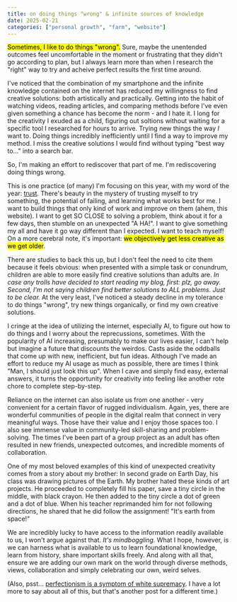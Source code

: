 ```yaml
---
title: on doing things "wrong" & infinite sources of knowledge
date: 2025-02-21
categories: ["personal growth", "farm", "website"]
---
```


<mark>Sometimes, I like to do things "wrong".</mark> Sure, maybe the unentended outcomes feel uncomfortable in the moment or frustrating that they didn't go according to plan, but I always learn more than when I research the "right" way to try and acheive perfect results the first time around.

I've noticed that the combination of my smartphone and the infinite knowledge contained on the internet has reduced my willingness to find creative solutions: both artistically and practically. Getting into the habit of watching videos, reading articles, and comparing methods before I've even given something a chance has become the norm - and I hate it. I long for the creativity I exuded as a child, figuring out soltions without waiting for a specific tool I researched for hours to arrive. Trying new things the way *I* want to. Doing things incredibly inefficiently until I find a way to improve my method. I miss the creative solutions I would find without typing "best way to..." into a search bar.

So, I'm making an effort to rediscover that part of me. I'm rediscovering doing things wrong.

This is one practice (of many) I'm focusing on this year, with my word of the year: [trust](../2024-review/). There's beauty in the mystery of trusting myself to try something, the potential of failing, and learning what works best for me. I want to build things that only kind of work and improve on them (ahem, this website). I want to get SO CLOSE to solving a problem, think about it for a few days, then stumble on an unexpected "A HA!". I want to give something my all and have it go way different than I expected. I want to teach myself! On a more cerebral note, it's important: <mark>we objectively get less creative as we get older</mark>.

There are studies to back this up, but I don't feel the need to cite them because it feels obvious: when presented with a simple task or conundrum, children are able to more easily find creative solutions than adults are. *In case any trolls have decided to start reading my blog, first: plz, go away. Second, I'm not saying children find better solutions to ALL problems. Just to be clear.* At the very least, I've noticed a steady decline in my tolerance to do things "wrong", try new things organically, or find my own creative solutions.

I cringe at the idea of utilizing the internet, especially AI, to figure out how to do things and I worry about the reprecussions, sometimes. With the popularity of AI increasing, presumably to make our lives easier, I can't help but imagine a future that discounts the weirdos. Casts aside the oddballs that come up with new, inefficient, but fun ideas. Although I've made an effort to reduce my AI usage as much as possible, there are times I think "Man, I should just look this up". When I cave and simply find easy, external answers, it turns the opportunity for creativity into feeling like another rote chore to complete step-by-step.

Reliance on the internet can also isolate us from one another - very convenient for a certain flavor of rugged individualism. Again, yes, there are wonderful communities of people in the digital realm that connect in very meaningful ways. Those have their value and I enjoy those spaces too. I also see immense value in community-led skill-sharing and problem-solving. The times I've been part of a group project as an adult has often resulted in new friends, unexpected outcomes, and incredible moments of collaboration.

One of my most beloved examples of this kind of unexpected creativity comes from a story about my brother: In second grade on Earth Day, his class was drawing pictures of the Earth. My brother hated these kinds of art projects. He proceeded to completely fill his paper, save a tiny circle in the middle, with black crayon. He then added to the tiny circle a dot of green and a dot of blue. When his teacher reprimanded him for not following directions, he shared that he did follow the assignment! "It's earth from space!" 

We are incredibly lucky to have access to the information readily available to us, I won't argue against that. *It's mindboggling.* What I hope, however, is we can harness what is available to us to learn foundational knowledge, learn from history, share important skills freely. And along with all that, ensure we are adding our own mark on the world through diverse methods, views, collaboration and simply celebrating our own, weird selves.

(Also, psst... [perfectionism is a symptom of white supremacy](https://emilypgerickson.com/2020/07/01/how-perfectionism-and-white-supremacy-culture-are-connected/). I have a lot more to say about all of this, but that's another post for a different time.)